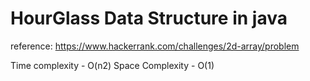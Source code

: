 # HourGlass Data Structure in java

reference: https://www.hackerrank.com/challenges/2d-array/problem

Time complexity - O(n2)
Space Complexity - O(1)
